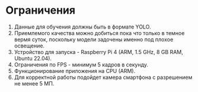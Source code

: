 # **Ограничения**
1. Данные для обучения должны быть в формате YOLO.
2. Приемлемого качества можно добиться пока что только в темное вермя суток, поскольку модели задочены именно под плохое освещение.
3. Устройство для запуска - Raspberry Pi 4 (ARM, 1.5 GHz, 8 GB RAM, Ubuntu 22.04).
4. Ограничения по FPS - минимум 5 кадров в секунду.
5. Функционирование приложения на CPU (ARM).
6. Для корректной работы подойдет камера смартфона с разрешением не менее 5 МП.
